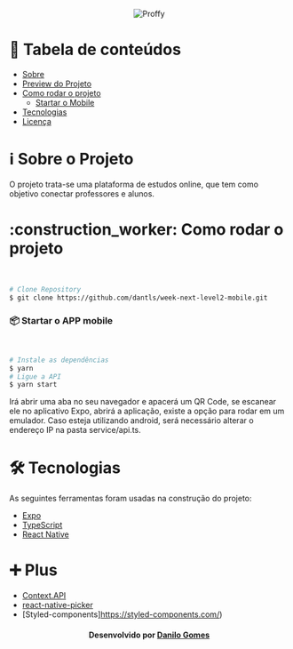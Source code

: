 <p align="center">
  <img src="https://github.com/dantls/week-next-level2-server/blob/master/github-assets/logo.svg" alt="Proffy" />
</p>

# :pushpin: Tabela de conteúdos
<!--ts-->
   * [Sobre](#sobre)
   * [Preview do Projeto](#preview)
   * [Como rodar o projeto](#run)
      * [Startar o Mobile](#api)
   * [Tecnologias](#tecnologias)
   * [Licença](#license)
<!--te-->


<h1 name="sobre">ℹ Sobre o Projeto</h1>
O projeto trata-se uma plataforma de estudos online, que tem como objetivo conectar professores e alunos.

<h1 name="run">:construction_worker: Como rodar o projeto</h1> <br>

```bash
# Clone Repository
$ git clone https://github.com/dantls/week-next-level2-mobile.git
```

<h3 name='api'>📦 Startar o APP mobile</h3><br>

```bash
# Instale as dependências
$ yarn
# Ligue a API
$ yarn start
```

Irá abrir uma aba no seu navegador e apacerá um QR Code, se escanear ele no aplicativo Expo, abrirá a aplicação, existe a opção para rodar em um emulador.
Caso esteja utilizando android, será necessário alterar o endereço IP na pasta service/api.ts.

<h1 name="tecnologias">🛠 Tecnologias</h1>

As seguintes ferramentas foram usadas na construção do projeto:

- [Expo](https://expo.io/)
- [TypeScript](https://www.typescriptlang.org)
- [React Native](https://reactnative.dev/)

<h1 name="tecnologias">➕ Plus</h1>

- [Context.API](https://reactjs.org/docs/context.html)
- [react-native-picker](https://github.com/react-native-community/react-native-picker)
- [Styled-components]https://styled-components.com/)


<h4 name="license" align="center">
    Desenvolvido por <a href="https://www.linkedin.com/in/danilo-gomes-394459103/" target="_blank">Danilo Gomes</a>
</h4>
